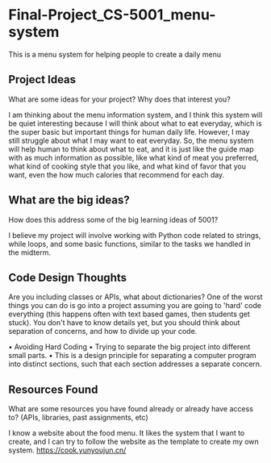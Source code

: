 # Final-Project_CS-5001_menu-system
This is a menu system for helping people to create a daily menu



## Project Ideas
What are some ideas for your project? Why does that interest you?

I am thinking about the menu information system, and I think this system will be quiet interesting because I will think about what to eat everyday, which is the super basic but important things for human daily life. However, I may still struggle about what I may want to eat everyday. So, the menu system will help human to think about what to eat, and it is just like the guide map with as much information as possible, like what kind of meat you preferred, what kind of cooking style that you like, and what kind of favor that you want, even the how much calories that recommend for each day.

## What are the big ideas?
How does this address some of the big learning ideas of 5001?

I believe my project will involve working with Python code related to strings, while loops, and some basic functions, similar to the tasks we handled in the midterm.

## Code Design Thoughts
Are you including classes or APIs, what about dictionaries? One of the worst things you can do is go into a project assuming you are going to 'hard' code everything (this happens often with text based games, then students get stuck). You don't have to know details yet, but you should think about separation of concerns, and how to divide up your code. 

•	Avoiding Hard Coding
•	Trying to separate the big project into different small parts.
•	This is a design principle for separating a computer program into distinct sections, such that each section addresses a separate concern.

## Resources Found
What are some resources you have found already or already have access to? (APIs, libraries, past assignments, etc)

I know a website about the food menu. It likes the system that I want to create, and I can try to follow the website as the template to create my own system. https://cook.yunyoujun.cn/
